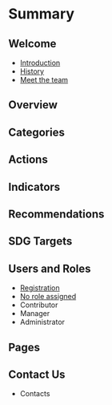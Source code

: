 # Summary

## Welcome

* [Introduction](README.md)
* [History](history.md)
* [Meet the team](meet-the-team.md)

## Overview

## Categories

## Actions

## Indicators

## Recommendations

## SDG Targets

## Users and Roles

* [Registration](users-and-roles/registration.md)
* [No role assigned](users-and-roles/no-role-assigned.md)
* Contributor
* Manager
* Administrator

## Pages

## Contact Us

* Contacts

